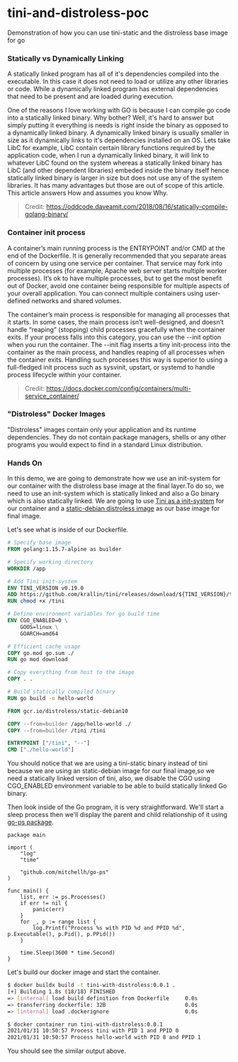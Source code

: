 # tini-and-distroless-poc
Demonstration of how you can use tini-static and the distroless base image for go

### Statically vs Dynamically Linking
A statically linked program has all of it's dependencies compiled into the executable. In this case it does not need to load or utilize any other libraries or code. While a dynamically linked program has external dependencies that need to be present and are loaded during execution.

One of the reasons I love working with GO is because I can compile go code into a statically linked binary. Why bother? Well, it's hard to answer but simply putting it everything is needs is right inside the binary as opposed to a dynamically linked binary. A dynamically linked binary is usually smaller in size as it dynamically links to it's dependencies installed on an OS. Lets take LibC for example, LibC contain certain library functions required by the application code, when I run a dynamically linked binary, it will link to whatever LibC found on the system whereas a statically linked binary has LibC (and other dependent libraries) embeded inside the binary itself hence statically linked binary is larger in size but does not use any of the system libraries. It has many advantages but those are out of scope of this article. This article answers How and assumes you know Why.

> Credit: https://oddcode.daveamit.com/2018/08/16/statically-compile-golang-binary/

### Container init process
A container’s main running process is the ENTRYPOINT and/or CMD at the end of the Dockerfile. It is generally recommended that you separate areas of concern by using one service per container. That service may fork into multiple processes (for example, Apache web server starts multiple worker processes). It’s ok to have multiple processes, but to get the most benefit out of Docker, avoid one container being responsible for multiple aspects of your overall application. You can connect multiple containers using user-defined networks and shared volumes.

The container’s main process is responsible for managing all processes that it starts. In some cases, the main process isn’t well-designed, and doesn’t handle “reaping” (stopping) child processes gracefully when the container exits. If your process falls into this category, you can use the --init option when you run the container. The --init flag inserts a tiny init-process into the container as the main process, and handles reaping of all processes when the container exits. Handling such processes this way is superior to using a full-fledged init process such as sysvinit, upstart, or systemd to handle process lifecycle within your container.

> Credit: https://docs.docker.com/config/containers/multi-service_container/

### "Distroless" Docker Images
"Distroless" images contain only your application and its runtime dependencies. They do not contain package managers, shells or any other programs you would expect to find in a standard Linux distribution.

### Hands On
In this demo, we are going to demonstrate how we use an init-system for our container with the distroless base image at the final layer.To do so, we need to use an init-system which is statically linked and also a Go binary which is also statically linked. We are going to use [Tini as a init-system](https://github.com/krallin/tini) for our container and a [static-debian distroless image](gcr.io/distroless/static-debian10) as our base image for final image.

Let's see what is inside of our Dockerfile.
```Dockerfile
# Specify base image
FROM golang:1.15.7-alpine as builder

# Specify working directory
WORKDIR /app

# Add Tini init-system
ENV TINI_VERSION v0.19.0
ADD https://github.com/krallin/tini/releases/download/${TINI_VERSION}/tini-static /tini
RUN chmod +x /tini

# Define environment variables for go build time
ENV CGO_ENABLED=0 \
    GOOS=linux \
    GOARCH=amd64

# Efficient cache usage
COPY go.mod go.sum ./
RUN go mod download

# Copy everything from host to the image
COPY . .

# Build statically compiled binary
RUN go build -o hello-world

FROM gcr.io/distroless/static-debian10

COPY --from=builder /app/hello-world ./
COPY --from=builder /tini /tini

ENTRYPOINT ["/tini", "--"]
CMD ["./hello-world"]
```
You should notice that we are using a tini-static binary instead of tini because we are using an static-debian image for our final image,so we need a statically linked version of tini, also, we disable the CGO using CGO_ENABLED environment variable to be able to build statically linked Go binary.

Then look inside of the Go program, it is very straightforward. We'll start a sleep process then we'll display the parent and child  relationship of it using [go-ps package](https://github.com/mitchellh/go-ps).

```golang
package main

import (
	"log"
	"time"

	"github.com/mitchellh/go-ps"
)

func main() {
	list, err := ps.Processes()
	if err != nil {
		panic(err)
	}
	for _, p := range list {
		log.Printf("Process %s with PID %d and PPID %d", p.Executable(), p.Pid(), p.PPid())
	}

	time.Sleep(3600 * time.Second)
}

```

Let's build our docker image and start the container.
```bash
$ docker buildx build -t tini-with-distroless:0.0.1 .
[+] Building 1.8s (18/18) FINISHED
=> [internal] load build definition from Dockerfile     0.0s                                                                    
=> transferring dockerfile: 32B                         0.0s
=> [internal] load .dockerignore                        0.0s                                                                        ...

$ docker container run tini-with-distroless:0.0.1
2021/01/31 10:50:57 Process tini with PID 1 and PPID 0
2021/01/31 10:50:57 Process hello-world with PID 8 and PPID 1
```
You should see the similar output above.
